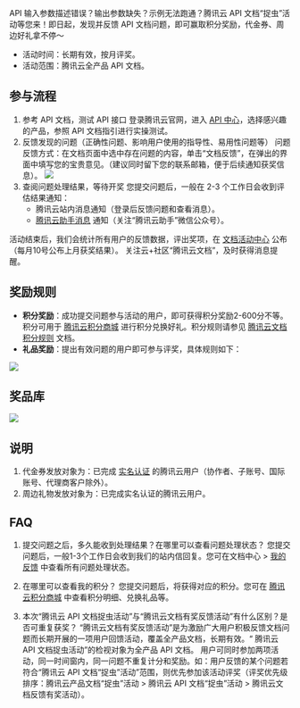﻿API 输入参数描述错误？输出参数缺失？示例无法跑通？腾讯云 API 文档“捉虫”活动等您来！即日起，发现并反馈 API 文档问题，即可赢取积分奖励，代金券、周边好礼拿不停～
- 活动时间：长期有效，按月评奖。
- 活动范围：腾讯云全产品 API 文档。

## 参与流程
1. 参考 API 文档，测试 API 接口
登录腾讯云官网，进入 [API 中心](https://cloud.tencent.com/document/api?from=10680)，选择感兴趣的产品，参照 API 文档指引进行实操测试。
2. 反馈发现的问题（正确性问题、影响用户使用的指导性、易用性问题等） 
问题反馈方式：在文档页面中选中存在问题的内容，单击“文档反馈”，在弹出的界面中填写您的宝贵意见。（建议同时留下您的联系邮箱，便于后续通知获奖信息）。
![](https://qcloudimg.tencent-cloud.cn/raw/618d20456f7bbd79294d1c261373f0ab.png)
3. 查阅问题处理结果，等待开奖
您提交问题后，一般在 2-3 个工作日会收到评估结果通知：
	- 腾讯云站内消息通知（登录后反馈问题和查看消息）。
	- [腾讯云助手消息](https://cloud.tencent.com/product/tca?from=10680) 通知（关注“腾讯云助手”微信公众号）。

活动结束后，我们会统计所有用户的反馈数据，评出奖项，在 [文档活动中心](https://cloud.tencent.com/document/act?from=10680) 公布（每月10号公布上月获奖结果）。
关注云+社区“腾讯云文档”，及时获得消息提醒。

## 奖励规则
- **积分奖励**：成功提交问题参与活动的用户，即可获得积分奖励2-600分不等。积分可用于 [腾讯云积分商城](https://cloud.tencent.com/act/integralmall?from=10680) 进行积分兑换好礼。积分规则请参见 [腾讯云文档积分规则](https://cloud.tencent.com/document/product/855/54543?from=10680#m1) 文档。
- **礼品奖励**：提出有效问题的用户即可参与评奖，具体规则如下：

![](https://qcloudimg.tencent-cloud.cn/raw/4c5d0040b63cf116f790aa131c035aa4.png)

## 奖品库
![](https://qcloudimg.tencent-cloud.cn/raw/513e5a3a99129c789139a2733b3430ed.png)

## 说明
1. 代金券发放对象为：已完成 [实名认证](https://cloud.tencent.com/solution/face-recognition?from=10680) 的腾讯云用户（协作者、子账号、国际账号、代理商客户除外）。
2. 周边礼物发放对象为：已完成实名认证的腾讯云用户。


## FAQ
1. 提交问题之后，多久能收到处理结果？在哪里可以查看问题处理状态？
您提交问题后，一般1-3个工作日会收到我们的站内信回复。您可在文档中心 > [我的反馈](https://cloud.tencent.com/document/my-space/feedback?from=10680) 中查看所有问题处理状态。

2. 在哪里可以查看我的积分？
您提交问题后，将获得对应的积分。您可在 [腾讯云积分商城](https://cloud.tencent.com/act/integralmall?from=10680) 中查看积分明细、兑换礼品等。

3. 本次“腾讯云 API 文档捉虫活动”与“腾讯云文档有奖反馈活动”有什么区别？是否可重复获奖？
“腾讯云文档有奖反馈活动”是为激励广大用户积极反馈文档问题而长期开展的一项用户回馈活动，覆盖全产品文档，长期有效。“ 腾讯云 API 文档捉虫活动”的检视对象为全产品 API 文档。
用户可同时参加两项活动，同一时间窗内，同一问题不重复计分和奖励。如：用户反馈的某个问题若符合“腾讯云 API 文档“捉虫”活动”范围，则优先参加该活动评奖（评奖优先级排序：腾讯云产品文档“捉虫”活动 > 腾讯云 API 文档“捉虫”活动 > 腾讯云文档反馈有奖活动）。